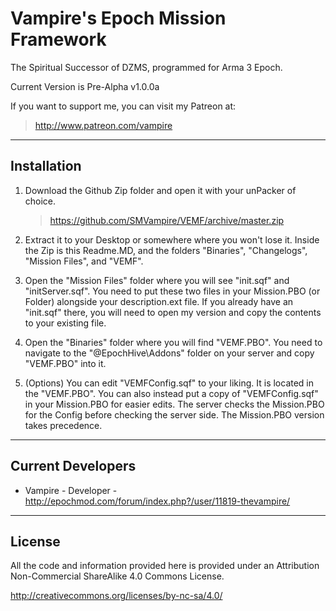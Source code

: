 **Vampire's Epoch Mission Framework**
================
The Spiritual Successor of DZMS, programmed for Arma 3 Epoch.

Current Version is Pre-Alpha v1.0.0a

If you want to support me, you can visit my Patreon at:
 > http://www.patreon.com/vampire
 
--------------------------
Installation
--------------------------
1.	Download the Github Zip folder and open it with your unPacker of choice.

	> https://github.com/SMVampire/VEMF/archive/master.zip
	
2.	Extract it to your Desktop or somewhere where you won't lose it.
	Inside the Zip is this Readme.MD, and the folders "Binaries", "Changelogs", "Mission Files", and "VEMF".
	
3.	Open the "Mission Files" folder where you will see "init.sqf" and "initServer.sqf".
	You need to put these two files in your Mission.PBO (or Folder) alongside your description.ext file.
	If you already have an "init.sqf" there, you will need to open my version and copy the contents to your existing file.
	
4.	Open the "Binaries" folder where you will find "VEMF.PBO".
	You need to navigate to the "@EpochHive\Addons" folder on your server and copy "VEMF.PBO" into it.
	
5.	(Options) You can edit "VEMFConfig.sqf" to your liking. It is located in the "VEMF.PBO".
	You can also instead put a copy of "VEMFConfig.sqf" in your Mission.PBO for easier edits.
	The server checks the Mission.PBO for the Config before checking the server side.
	The Mission.PBO version takes precedence.

--------------------------
Current Developers
--------------------------
* Vampire - Developer - http://epochmod.com/forum/index.php?/user/11819-thevampire/

--------------------------
License
--------------------------
All the code and information provided here is provided under an Attribution Non-Commercial ShareAlike 4.0 Commons License.

http://creativecommons.org/licenses/by-nc-sa/4.0/